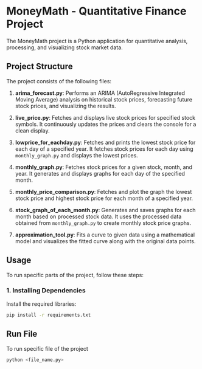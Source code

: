 # MoneyMath - Quantitative Finance Project

The MoneyMath project is a Python application for quantitative analysis, processing, and visualizing stock market data.

## Project Structure

The project consists of the following files:

1. **arima_forecast.py**: Performs an ARIMA (AutoRegressive Integrated Moving Average) analysis on historical stock prices, forecasting future stock prices, and visualizing the results.

2. **live_price.py**: Fetches and displays live stock prices for specified stock symbols. It continuously updates the prices and clears the console for a clean display.

3. **lowprice_for_eachday.py**: Fetches and prints the lowest stock price for each day of a specified year. It fetches stock prices for each day using `monthly_graph.py` and displays the lowest prices.

4. **monthly_graph.py**: Fetches stock prices for a given stock, month, and year. It generates and displays graphs for each day of the specified month.

5. **monthly_price_comparison.py**: Fetches and plot the graph the lowest stock price and highest stock price for each month of a specified year. 

6. **stock_graph_of_each_month.py**: Generates and saves graphs for each month based on processed stock data. It uses the processed data obtained from `monthly_graph.py` to create monthly stock price graphs.

7. **approximation_tool.py**: Fits a curve to given data using a mathematical model and visualizes the fitted curve along with the original data points.




## Usage

To run specific parts of the project, follow these steps:

### 1. Installing Dependencies

Install the required libraries:

```bash
pip install -r requirements.txt

```
## Run File

To run specific file of the project

```bash
python <file_name.py>

```

